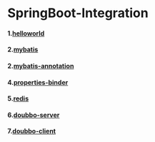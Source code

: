 # SpringBoot-Integration

#### 1.[helloworld](https://github.com/My1iJ3oe6s/SpringBoot-Integration/tree/master/SpringBoot_HelloWorld)
#### 2.[mybatis](https://github.com/My1iJ3oe6s/SpringBoot-Integration/tree/master/SpringBoot_Mybatis)
#### 2.[mybatis-annotation](https://github.com/My1iJ3oe6s/SpringBoot-Integration/tree/master/SpringBoot_Mybatis_Annotation)
#### 4.[properties-binder](https://github.com/My1iJ3oe6s/SpringBoot-Integration/tree/master/SpringBoot_Properties_Binder)
#### 5.[redis](https://github.com/My1iJ3oe6s/SpringBoot-Integration/tree/master/SpringBoot_Redis)
#### 6.[doubbo-server](https://github.com/My1iJ3oe6s/SpringBoot-Integration/tree/master/SpringBoot_Dubbo_Server)
#### 7.[doubbo-client](https://github.com/My1iJ3oe6s/SpringBoot-Integration/tree/master/SpringBoot_Doubbo_Client)
